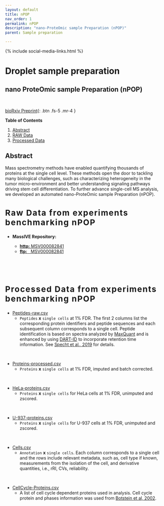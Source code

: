 ```yaml
---
layout: default
title: nPOP
nav_order: 1
permalink: nPOP
description: "nano-ProteOmic sample Preparation (nPOP)"
parent: Sample preparation

---
```

{% include social-media-links.html %}
# Droplet sample preparation

## nano ProteOmic sample Preparation (nPOP)

&nbsp;

<span class="text-center"></span>
[bioRxiv Preprint](https://doi.org/10.1101/2020.08.24.264994){: .btn .fs-5 .mr-4 }


**Table of Contents**

1. [Abstract](#abstract)
2. [RAW Data](#raw_data)
3. [Processed Data](#proc_data)


## Abstract
Mass spectrometry methods have enabled quantifying thousands of proteins at the single cell level. These methods open the door to tackling many biological challenges, such as characterizing heterogeneity in the tumor micro-environment and better understanding signaling pathways driving stem cell differentiation. To further advance single-cell MS analysis, we developed an automated nano-ProteOmic sample Preparation (nPOP).



<h2 style="letter-spacing: 2px; font-size: 26px;" id="raw_data" >Raw Data from experiments benchmarking nPOP</h2>

* **MassIVE Repository:**
  - [**http:**  MSV000082841](https://massive.ucsd.edu/ProteoSAFe/dataset.jsp?task=0374fefddfc64cb8b400f77e4c19536e)
  - [**ftp:** &nbsp; MSV000082841](ftp://massive.ucsd.edu/MSV000087152)

  &nbsp;

  &nbsp;

<h2 style="letter-spacing: 2px; font-size: 26px;" id="proc_data" >Processed Data from experiments benchmarking nPOP</h2>

* [Peptides-raw.csv]()
   - `Peptides` **x** `single cells` at 1% FDR.  The first 2 columns list the corresponding protein identifiers and peptide sequences and each subsequent column corresponds to a single cell. Peptide identification is based on spectra analyzed by [MaxQuant](https://www.maxquant.org/)  and is enhanced by using [DART-ID](https://dart-id.slavovlab.net/) to incorporate retention time information. See [Specht et al., 2019](https://www.biorxiv.org/content/10.1101/665307v3) for details.

&nbsp;

* [Proteins-processed.csv](https://drive.google.com/file/d/1sF5STkofF_f2msnYaaYdWabou84Qf2Xr/view?usp=sharing)
   - `Proteins` **x** `single cells` at 1% FDR, imputed and batch corrected.

&nbsp;

* [HeLa-proteins.csv](https://drive.google.com/file/d/1sF5STkofF_f2msnYaaYdWabou84Qf2Xr/view?usp=sharing)
   - `Proteins` **x** `single cells` for HeLa cells at 1% FDR, unimputed and zscored.

&nbsp;

* [U-937-proteins.csv](https://drive.google.com/file/d/14gMoHcEP91hVmGtUNJIVl2S6R8b6rhi-/view?usp=sharing)
   - `Proteins` **x** `single cells` for U-937 cells at 1% FDR, unimputed and zscored.

&nbsp;

* [Cells.csv](https://drive.google.com/file/d/1sF5STkofF_f2msnYaaYdWabou84Qf2Xr/view?usp=sharing)
   - `Annotation` **x**  `single cells`. Each column corresponds to a single cell and the rows include relevant metadata, such as, cell type if known, measurements from the isolation of the cell, and derivative quantities, i.e., rRI, CVs, reliability.


&nbsp;

* [CellCycle-Proteins.csv](https://drive.google.com/file/d/1sF5STkofF_f2msnYaaYdWabou84Qf2Xr/view?usp=sharing)
   - A list of cell cycle dependent proteins used in analysis. Cell cycle protein and phases information was used from [Botstein et al, 2002](http://genome-www.stanford.edu/Human-CellCycle/Hela/).

&nbsp;


<!--
<span class="text-center"></span>
[bioRxiv Preprint](https://doi.org/10.1101/2020.08.24.264994){: .btn .fs-5 .mr-4 }

**Table of Contents**

1. [Abstract](#abstract)
2. [RAW Data](#data)


## Abstract

Mass spectrometry methods have enabled quantifying thousands of proteins at the single cell level. These methods open the door to tackling many biological challenges, such as characterizing heterogeneity in the tumor micro-environment and better understanding signaling pathways driving stem cell differentiation. To further advance single-cell MS analysis, we developed an automated nano-ProteOmic sample Preparation (nPOP). nPOP isolates individual cells in 300 picoliter volumes and performs all subsequent preparation steps in small droplets on a hydrophobic glass slide, which allows to keep sample volumes below 15 nl.


 


&nbsp;


<h2 style="letter-spacing: 2px; font-size: 26px;" id="data" >Data from experiments with increasing isobaric carriers</h2>

* **MassIVE Repository:**
  - [**http:**  MSV000082841](https://massive.ucsd.edu/ProteoSAFe/dataset.jsp?task=bfd7f21d718940fdbaccc0d58ad6b122)
  - [**ftp:** &nbsp; MSV000082841](ftp://massive.ucsd.edu/MSV000082841)

  &nbsp;

  &nbsp;


&nbsp;

&nbsp;  

&nbsp;

## About the project

This project on characterizing the isobaric carrier was conducted in the [Slavov Laboratory](https://slavovlab.net) and [SCP Center](https://center.single-cell.net) at [Northeastern University](https://www.northeastern.edu/), and was authored by [Harrison Specht](http://harrisonspecht.com) and [Nikolai Slavov](https://coe.northeastern.edu/people/slavov-nikolai/). Learn more about [single-cell mass-spectrometry analysis](https://scope2.slavovlab.net/mass-spec/single-cell-proteomics).  


This project was supported by funding from the [NIH Director's Award](https://projectreporter.nih.gov/project_info_description.cfm?aid=9167004&icde=31336575).

-->

&nbsp;  

&nbsp;

&nbsp;

&nbsp;

&nbsp;

&nbsp;

&nbsp;

&nbsp;

&nbsp;

&nbsp;

&nbsp;

&nbsp;

&nbsp;

&nbsp;

&nbsp;

&nbsp;
